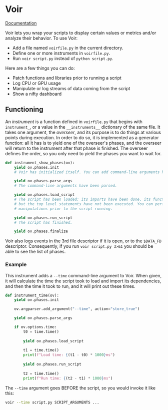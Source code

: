 
# Voir

[Documentation](https://voir.readthedocs.io)

Voir lets you wrap your scripts to display certain values or metrics and/or analyze their behavior. To use Voir:

* Add a file named `voirfile.py` in the current directory.
* Define one or more instruments in `voirfile.py`.
* Run `voir script.py` instead of `python script.py`.

Here are a few things you can do:

* Patch functions and libraries prior to running a script
* Log CPU or GPU usage
* Manipulate or log streams of data coming from the script
* Show a nifty dashboard


## Functioning

An *instrument* is a function defined in `voirfile.py` that begins with `instrument_`, or a value in the `__instruments__` dictionary of the same file. It takes one argument, the *overseer*, and its purpose is to do things at various points during execution. In order to do so, it is implemented as a generator function: all it has is to yield one of the overseer's phases, and the overseer will return to the instrument after that phase is finished. The overseer defines the order, so you only need to yield the phases you want to wait for.

```python
def instrument_show_phases(ov):
    yield ov.phases.init
    # Voir has initialized itself. You can add command-line arguments here.

    yield ov.phases.parse_args
    # The command-line arguments have been parsed.

    yield ov.phases.load_script
    # The script has been loaded: its imports have been done, its functions defined,
    # but the top level statements have not been executed. You can perform some
    # manipulations prior to the script running.

    yield ov.phases.run_script
    # The script has finished.

    yield ov.phases.finalize
```

Voir also logs events in the 3rd file descriptor if it is open, or to the `$DATA_FD` descriptor. Consequently, if you run `voir script.py 3>&1` you should be able to see the list of phases.

<!-- If `$DATA_FD=1` Voir will smuggle data into the standard output by abusing ANSI control codes, so it won't be visible in the terminal. -->

### Example

This instrument adds a `--time` command-line argument to Voir. When given, it will calculate the time the script took to load and import its dependencies, and then the time it took to run, and it will print out these times.

```python
def instrument_time(ov):
    yield ov.phases.init

    ov.argparser.add_argument("--time", action="store_true")

    yield ov.phases.parse_args

    if ov.options.time:
        t0 = time.time()
        
        yield ov.phases.load_script
        
        t1 = time.time()
        print(f"Load time: {(t1 - t0) * 1000}ms")
        
        yield ov.phases.run_script
        
        t2 = time.time()
        print(f"Run time: {(t2 - t1) * 1000}ms")
```

The `--time` argument goes BEFORE the script, so you would invoke it like this:

```bash
voir --time script.py SCRIPT_ARGUMENTS ...
```
